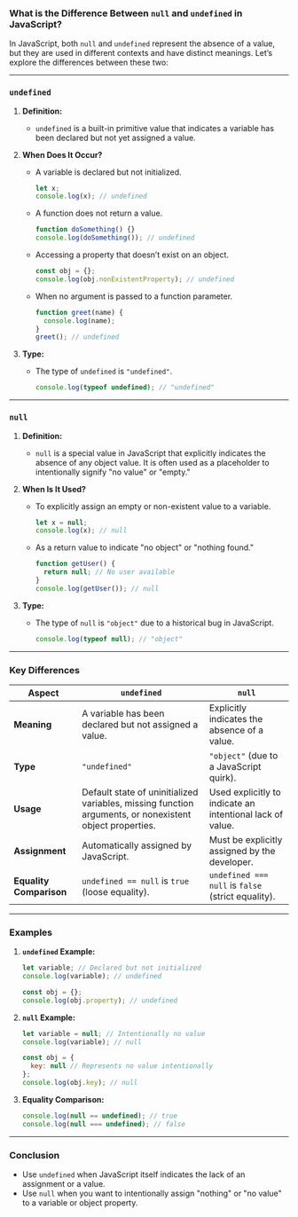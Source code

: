 ### What is the Difference Between `null` and `undefined` in JavaScript?

In JavaScript, both `null` and `undefined` represent the absence of a value, but they are used in different contexts and have distinct meanings. Let’s explore the differences between these two:

---

### **`undefined`**
1. **Definition:**
   - `undefined` is a built-in primitive value that indicates a variable has been declared but not yet assigned a value.
   
2. **When Does It Occur?**
   - A variable is declared but not initialized.
     ```javascript
     let x;
     console.log(x); // undefined
     ```
   - A function does not return a value.
     ```javascript
     function doSomething() {}
     console.log(doSomething()); // undefined
     ```
   - Accessing a property that doesn’t exist on an object.
     ```javascript
     const obj = {};
     console.log(obj.nonExistentProperty); // undefined
     ```
   - When no argument is passed to a function parameter.
     ```javascript
     function greet(name) {
       console.log(name);
     }
     greet(); // undefined
     ```

3. **Type:**
   - The type of `undefined` is `"undefined"`.
     ```javascript
     console.log(typeof undefined); // "undefined"
     ```

---

### **`null`**
1. **Definition:**
   - `null` is a special value in JavaScript that explicitly indicates the absence of any object value. It is often used as a placeholder to intentionally signify "no value" or "empty."

2. **When Is It Used?**
   - To explicitly assign an empty or non-existent value to a variable.
     ```javascript
     let x = null;
     console.log(x); // null
     ```
   - As a return value to indicate "no object" or "nothing found."
     ```javascript
     function getUser() {
       return null; // No user available
     }
     console.log(getUser()); // null
     ```

3. **Type:**
   - The type of `null` is `"object"` due to a historical bug in JavaScript.
     ```javascript
     console.log(typeof null); // "object"
     ```

---

### **Key Differences**

| **Aspect**              | **`undefined`**                                      | **`null`**                                    |
|-------------------------|-----------------------------------------------------|-----------------------------------------------|
| **Meaning**             | A variable has been declared but not assigned a value. | Explicitly indicates the absence of a value.  |
| **Type**                | `"undefined"`                                       | `"object"` (due to a JavaScript quirk).       |
| **Usage**               | Default state of uninitialized variables, missing function arguments, or nonexistent object properties. | Used explicitly to indicate an intentional lack of value. |
| **Assignment**          | Automatically assigned by JavaScript.               | Must be explicitly assigned by the developer. |
| **Equality Comparison** | `undefined == null` is `true` (loose equality).     | `undefined === null` is `false` (strict equality). |

---

### **Examples**

1. **`undefined` Example:**
   ```javascript
   let variable; // Declared but not initialized
   console.log(variable); // undefined

   const obj = {};
   console.log(obj.property); // undefined
   ```

2. **`null` Example:**
   ```javascript
   let variable = null; // Intentionally no value
   console.log(variable); // null

   const obj = {
     key: null // Represents no value intentionally
   };
   console.log(obj.key); // null
   ```

3. **Equality Comparison:**
   ```javascript
   console.log(null == undefined); // true
   console.log(null === undefined); // false
   ```

---

### **Conclusion**
- Use `undefined` when JavaScript itself indicates the lack of an assignment or a value.
- Use `null` when you want to intentionally assign "nothing" or "no value" to a variable or object property.